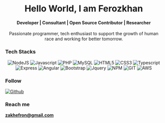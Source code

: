 <h1 align="center">Hello World, I am Ferozkhan</h1>
<h4 align="center"> Developer | Consultant | Open Source Contributor | Researcher </h4>

<p align="center">Passionate programmer, tech enthusiast to support the growth of human race and working for better tomorrow.</p>



### Tech Stacks

<p align="center">
    <img title="NodeJS" src="https://img.shields.io/badge/Node.js-43853D?style=for-the-badge&logo=node.js&logoColor=white"/>
  <img title="Javascript" src="https://img.shields.io/badge/JavaScript-323330?style=for-the-badge&logo=javascript&logoColor=F7DF1E"/>
    <img title="PHP" src="https://img.shields.io/badge/PHP-777BB4?style=for-the-badge&logo=php&logoColor=white"/>
  <img title="MySQL" src="https://img.shields.io/badge/MySQL-00000F?style=for-the-badge&logo=mysql&logoColor=white"/>
  <img title="HTML5" src="https://img.shields.io/badge/-HTML5-E34F26?logo=html5&logoColor=white&style=for-the-badge"/>
  <img title="CSS3" src="https://img.shields.io/badge/-CSS-1572B6?logo=css3&logoColor=white&style=for-the-badge"/>
  <img title="Typescript" src="https://img.shields.io/badge/-Typescript-3178C6?logo=typescript&logoColor=white&style=for-the-badge"/>
<img title="Express" src="https://img.shields.io/badge/Express.js-404D59?style=for-the-badge"/>
    <img title="Angular" src="https://img.shields.io/badge/Angular-DD0031?style=for-the-badge&logo=angular&logoColor=white"/>
    <img title="Bootstrap" src="https://img.shields.io/badge/-Bootstrap-7952B3?logo=bootstrap&logoColor=white&style=for-the-badge"/>
    <img title="Jquery" src="https://img.shields.io/badge/-Jquery-0769AD?logo=jquery&logoColor=white&style=for-the-badge"/>
   <img title="NPM" src="https://img.shields.io/badge/-Npm-CB3837?logo=npm&logoColor=white&style=for-the-badge"/>
   <img title="GIT" src="https://img.shields.io/badge/-Git-F05032?logo=git&logoColor=white&style=for-the-badge"/>
   <img title="AWS" src="https://img.shields.io/badge/Amazon_AWS-232F3E?style=for-the-badge&logo=amazon-aws&logoColor=white"/>

</p>

### Follow 

[![Github](https://img.shields.io/badge/-github-242a2e?logo=github&logoColor=white&style=for-the-badge)](https://github.com/zakhefron)

### Reach me 
**zakhefron@gmail.com**
